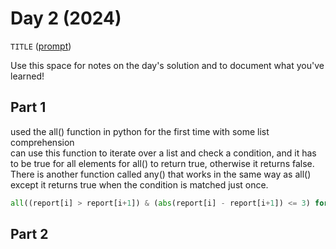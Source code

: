 # Day 2 (2024)

`TITLE` ([prompt](https://adventofcode.com/2024/day/2))

Use this space for notes on the day's solution and to document what you've learned!

## Part 1
used the all() function in python for the first time with some list comprehension  
can use this function to iterate over a list and check a condition, and it has to be true for all elements for all()  to return true, otherwise it returns false.  
There is another function called any() that works in the same way as all() except it returns true when the condition is matched just once. 
```python
all((report[i] > report[i+1]) & (abs(report[i] - report[i+1]) <= 3) for i in range(len(report)-1))
``` 
## Part 2


